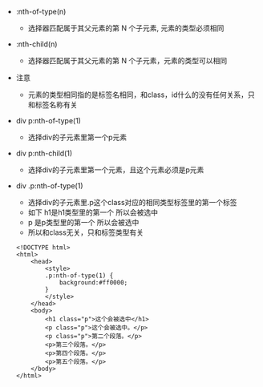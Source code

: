 * :nth-of-type(n)
    - 选择器匹配属于其父元素的第 N 个子元素, 元素的类型必须相同
* :nth-child(n)
    - 选择器匹配属于其父元素的第 N 个子元素，元素的类型可以相同
* 注意
    - 元素的类型相同指的是标签名相同，和class，id什么的没有任何关系，只和标签名称有关
    
* div p:nth-of-type(1)
    - 选择div的子元素里第一个p元素
* div p:nth-child(1)
    - 选择div的子元素里第一个元素，且这个元素必须是p元素
* div .p:nth-of-type(1)
    - 选择div的子元素里.p这个class对应的相同类型标签里的第一个标签
    - 如下 h1是h1类型里的第一个 所以会被选中
    - p 是p类型里的第一个 所以会被选中
    - 所以和class无关，只和标签类型有关
    ```
    <!DOCTYPE html>
    <html>
        <head>
            <style> 
            .p:nth-of-type(1) {
                background:#ff0000;
            }
            </style>
        </head>
        <body>
            <h1 class="p">这个会被选中</h1>
            <p class="p">这个会被选中。</p>
            <p class="p">第二个段落。</p>
            <p>第三个段落。</p>
            <p>第四个段落。</p>
            <p>第五个段落。</p>
        </body>
    </html>
    ```